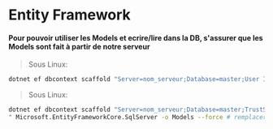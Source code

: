 # Entity Framework

#### Pour pouvoir utiliser les Models et ecrire/lire dans la DB, s'assurer que les Models sont fait à partir de notre serveur

> Sous Linux:

```bash
dotnet ef dbcontext scaffold "Server=nom_serveur;Database=master;User Id=sa;Password=mot_de_passe;TrustServerCertificate=true;" Microsoft.EntityFrameworkCore.SqlServer -o Models --force # remplacer nom_serveur par votre serveur et mot_de_passe par votre mot de passe

```

> Sous Linux:

```bash
dotnet ef dbcontext scaffold "Server=nom_serveur;Database=master;TrustServerCertificate=true; Trusted_Connection=True;
" Microsoft.EntityFrameworkCore.SqlServer -o Models --force # remplacer nom_serveur par votre serveur
```
